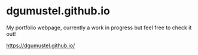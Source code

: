 # dgumustel.github.io
My portfolio webpage, currently a work in progress but feel free to check it out! 

https://dgumustel.github.io/
